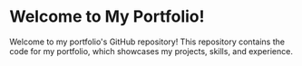 # Welcome to My Portfolio!
Welcome to my portfolio's GitHub repository! This repository contains the code for my portfolio, which showcases my projects, skills, and experience.

